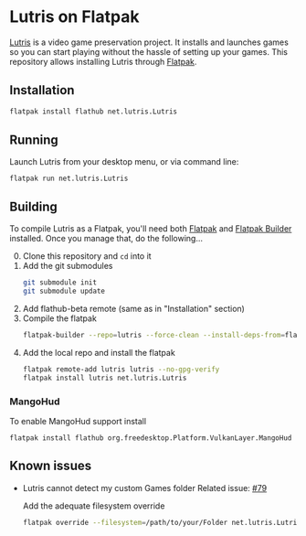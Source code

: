 # Lutris on Flatpak

[Lutris](https://lutris.net) is a video game preservation project.
It installs and launches games so you can start playing without the hassle of setting up your games.
This repository allows installing Lutris through [Flatpak](https://flatpak.org).

## Installation

   ```sh
   flatpak install flathub net.lutris.Lutris
   ```

## Running
Launch Lutris from your desktop menu, or via command line:
```
flatpak run net.lutris.Lutris
```

## Building

To compile Lutris as a Flatpak, you'll need both [Flatpak](https://flatpak.org/) and [Flatpak Builder](http://docs.flatpak.org/en/latest/flatpak-builder.html) installed. Once you manage that, do the following...

0. Clone this repository and `cd` into it
1. Add the git submodules
   ```sh
   git submodule init
   git submodule update
   ```
3. Add flathub-beta remote (same as in "Installation" section)
4. Compile the flatpak
   ```sh
   flatpak-builder --repo=lutris --force-clean --install-deps-from=flathub build-dir net.lutris.Lutris.yml
   ```
3. Add the local repo and install the flatpak
   ```sh
   flatpak remote-add lutris lutris --no-gpg-verify
   flatpak install lutris net.lutris.Lutris
   ```

### MangoHud

To enable MangoHud support install

```
flatpak install flathub org.freedesktop.Platform.VulkanLayer.MangoHud
```

## Known issues

- Lutris cannot detect my custom Games folder
   Related issue: [#79](https://github.com/flathub/net.lutris.Lutris/issues/79)

   Add the adequate filesystem override
   ``` sh
   flatpak override --filesystem=/path/to/your/Folder net.lutris.Lutris
   ```
